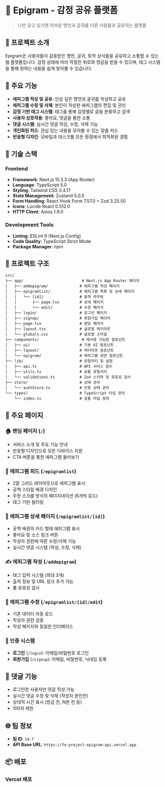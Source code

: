 # 🌟 Epigram - 감정 공유 플랫폼

> 나만 갖고 있기엔 아까운 명언과 글귀를 다른 사람들과 공유하는 플랫폼

## 📖 프로젝트 소개

Epigram은 사용자들이 감동받은 명언, 글귀, 토막 상식들을 공유하고 소통할 수 있는 웹 플랫폼입니다. 감정 상태에 따라 적절한 위로와 영감을 받을 수 있으며, 태그 시스템을 통해 원하는 내용을 쉽게 찾아볼 수 있습니다.

## 🎯 주요 기능

- **에피그램 작성 및 공유**: 인상 깊은 명언과 글귀를 작성하고 공유
- **에피그램 수정 및 삭제**: 본인이 작성한 에피그램의 편집 및 관리
- **감정 기반 태그 시스템**: 태그를 통해 감정별로 글을 분류하고 검색
- **사용자 상호작용**: 좋아요, 댓글을 통한 소통
- **댓글 시스템**: 실시간 댓글 작성, 수정, 삭제 기능
- **개인화된 피드**: 관심 있는 내용을 모아볼 수 있는 맞춤 피드
- **반응형 디자인**: 모바일과 데스크톱 모든 환경에서 최적화된 경험

## 🚀 기술 스택

### Frontend

- **Framework**: Next.js 15.3.3 (App Router)
- **Language**: TypeScript 5.0
- **Styling**: Tailwind CSS 3.4.17
- **State Management**: Zustand 5.0.5
- **Form Handling**: React Hook Form 7.57.0 + Zod 3.25.50
- **Icons**: Lucide React 0.512.0
- **HTTP Client**: Axios 1.9.0

### Development Tools

- **Linting**: ESLint 9 (Next.js Config)
- **Code Quality**: TypeScript Strict Mode
- **Package Manager**: npm

## 📁 프로젝트 구조

```
src/
├── app/                          # Next.js App Router 페이지
│   ├── addepigram/              # 에피그램 작성 페이지
│   ├── epigramlist/             # 에피그램 목록 및 상세 페이지
│   │   └── [id]/                # 동적 라우팅
│   │       ├── page.tsx         # 상세 페이지
│   │       └── edit/            # 수정 페이지
│   ├── login/                   # 로그인 페이지
│   ├── signup/                  # 회원가입 페이지
│   ├── page.tsx                 # 랜딩 페이지
│   ├── layout.tsx               # 글로벌 레이아웃
│   └── globals.css              # 글로벌 스타일
├── components/                   # 재사용 가능한 컴포넌트
│   ├── ui/                      # 기본 UI 컴포넌트
│   ├── layout/                  # 레이아웃 컴포넌트
│   └── epigram/                 # 에피그램 관련 컴포넌트
├── lib/                         # 유틸리티 및 설정
│   ├── api.ts                   # API 서비스 함수
│   ├── utils.ts                 # 공통 유틸리티
│   └── validations.ts           # Zod 스키마 및 유효성 검사
├── store/                       # 상태 관리
│   └── authStore.ts             # 인증 상태 관리
└── types/                       # TypeScript 타입 정의
    └── index.ts                 # 공통 타입 정의
```

## 🎨 주요 페이지

### 🏠 랜딩 페이지 (`/`)

- 서비스 소개 및 주요 기능 안내
- 반응형 디자인으로 모든 디바이스 지원
- CTA 버튼을 통한 에피그램 둘러보기

### 📝 에피그램 피드 (`/epigramlist`)

- 2열 그리드 레이아웃으로 에피그램 표시
- 공책 스타일 배경 디자인
- 무한 스크롤 방식의 페이지네이션 (6개씩 로드)
- 태그 기반 필터링

### 📖 에피그램 상세 페이지 (`/epigramlist/[id]`)

- 공책 배경의 카드 형태 에피그램 표시
- 좋아요 및 소스 링크 버튼
- 작성자 권한에 따른 수정/삭제 기능
- 실시간 댓글 시스템 (작성, 수정, 삭제)

### ✍️ 에피그램 작성 (`/addepigram`)

- 태그 입력 시스템 (최대 3개)
- 출처 정보 및 URL 링크 추가 가능
- 폼 유효성 검사

### 🔧 에피그램 수정 (`/epigramlist/[id]/edit`)

- 기존 데이터 자동 로드
- 작성자 권한 검증
- 작성 페이지와 동일한 인터페이스

### 👤 인증 시스템

- **로그인** (`/login`): 이메일/비밀번호 로그인
- **회원가입** (`/signup`): 이메일, 비밀번호, 닉네임 등록

## 💬 댓글 기능

- 로그인한 사용자만 댓글 작성 가능
- 실시간 댓글 수정 및 삭제 (작성자 본인만)
- 상대적 시간 표시 (방금 전, N분 전 등)
- 100자 제한

## 🌐 팀 정보

- **팀 ID**: `14-7`
- **API Base URL**: `https://fe-project-epigram-api.vercel.app`

## 📦 배포

### Vercel 배포
